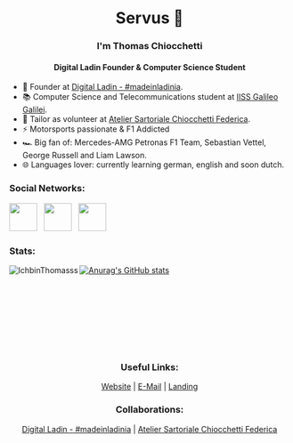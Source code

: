 <!-- Header -->
<h1 align="center">Servus 👋</h1>
<h3 align="center">I'm Thomas Chiocchetti</h3>
<h4 align="center">Digital Ladin Founder & Computer Science Student</h4>

<!-- Bio -->
- 🌱 Founder at <a href="https://digital-ladin.com">Digital Ladin - #madeinladinia</a>.
- 📚 Computer Science and Telecommunications student at <a href="http://iisgalilei.eu">IISS Galileo Galilei</a>.
- 💼 Tailor as volunteer at <a href="https://sartoriatelierfc.com">Atelier Sartoriale Chiocchetti Federica</a>.
- ⚡ Motorsports passionate & F1 Addicted
- 🏎 Big fan of: Mercedes-AMG Petronas F1 Team, Sebastian Vettel, George Russell and Liam Lawson.
- 🌐 Languages lover: currently learning german, english and soon dutch.

<!-- Social Networks -->
<h3 align="left">Social Networks:</h3>
<a href="https://www.instagram.com/thomaschiocchetti" target="_blank"><img src="https://cdn2.iconfinder.com/data/icons/social-icons-33/128/Instagram-1024.png" width="50px" height="50px"></a>&nbsp;&nbsp;
<a href="https://linkedin.com/in/chiocchetti" target="_blank"><img src="https://cdn2.iconfinder.com/data/icons/social-media-2285/512/1_Linkedin_unofficial_colored_svg-1024.png" width="50px" height="50px"></a>&nbsp;&nbsp;
<a href="https://t.me/thomaschiocchetti" target="_blank"><img src="https://cdn3.iconfinder.com/data/icons/social-icons-33/512/Telegram-1024.png" width="50px" height="50px"></a>

<!-- Github related stuff -->
<br>
<div class="github-related-things">
<h3 align="left">Stats:</h3>

[![Anurag's GitHub stats](https://github-readme-stats.vercel.app/api?username=IchbinThomasss)](https://github.com/anuraghazra/github-readme-stats) &nbsp; <img align="left" src="https://github-readme-stats.vercel.app/api/top-langs?username=IchbinThomasss&show_icons=true&locale=en&layout=compact" alt="IchbinThomasss"/>
</div>
<br><br><br><br><br><br><br>
<!-- Useful Links -->
<div class="useful-links">
<h3 align="center">Useful Links:</h3>
<p align="center"><a href="https://thomaschiocchetti.de?utm_source=github&utm_medium=link&utm_campaign=social-campaign">Website</a> | <a href="mailto:info@thomaschiocchetti.de">E-Mail</a> | <a href="https://thomaschiocchetti.de/landing">Landing</a></p>
</div>
<!-- Collabs -->
<h3 align="center">Collaborations:</h3>
<p align="center"><a href="https://digital-ladin.com?utm_source=thomaschiocchetti_github&utm_medium=link&utm_campaign=collaborations-campaign">Digital Ladin - #madeinladinia</a> | <a href="https://sartoriatelierfc.com?utm_source=thomaschiocchetti_github&utm_medium=link&utm_campaign=collaborations-campaign">Atelier Sartoriale Chiocchetti Federica</a>
